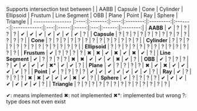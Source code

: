 Supports intersection test between
|                  | AABB | Capsule | Cone | Cylinder | Ellipsoid | Frustum | Line Segment | OBB | Plane | Point | Ray | Sphere | Triangle |
| ---------------- |:----:|:-------:|:----:|:--------:|:---------:|:-------:|:------------:|:---:|:-----:|:-----:|:---:|:------:|:--------:|
| **AABB**         | ✔    | ?       | ?    | ?        | ?         | ✔       | ✔            | ✔   | ✔     | ✔     | ✔   | ✔      | ?        |
| **Capsule**      | ?    | ?       | ?    | ?        | ?         | ?       | ?            | ?   | ?     | ?     | ?   | ?      | ?        |
| **Cone**         | ?    | ?       | ?    | ?        | ?         | ?       | ?            | ?   | ?     | ?     | ?   | ?      | ?        |
| **Cylinder**     | ?    | ?       | ?    | ?        | ?         | ?       | ?            | ?   | ?     | ?     | ?   | ?      | ?        |
| **Ellipsoid**    | ?    | ?       | ?    | ?        | ?         | ?       | ?            | ?   | ?     | ?     | ?   | ?      | ?        |
| **Frustum**      | ✔    | ?       | ?    | ?        | ?         | ✖       | ✖            | ✔   | ✖     | ✔     | ✖   | ✔      | ?        |
| **Line Segment** | ✔    | ?       | ?    | ?        | ?         | ✖       | ✖            | ✔   | ✔     | ✔     | ✖   | ✔      | ?        |
| **OBB**          | ✔    | ?       | ?    | ?        | ?         | ✔       | ✔            | ✔   | ✔     | ✖*    | ✔   | ✔      | ?        |
| **Plane**        | ✔    | ?       | ?    | ?        | ?         | ✖       | ✔            | ✖   | ✔     | ✔     | ✔   | ✔      | ?        |
| **Point**        | ✔    | ?       | ?    | ?        | ?         | ✔       | ✔            | ✔   | ✔     | ✔     | ✔   | ✔      | ?        |
| **Ray**          | ✔    | ?       | ?    | ?        | ?         | ✖       | ✖            | ✔   | ✔     | ✔     | ✖   | ✔      | ?        |
| **Sphere**       | ✔    | ?       | ?    | ?        | ?         | ✔       | ✔            | ✔   | ✔     | ✔     | ✔   | ✔      | ?        |
| **Triangle**     | ?    | ?       | ?    | ?        | ?         | ?       | ?            | ?   | ?     | ?     | ?   | ?      | ?        |

✔: means implemented
✖: not implemented
✖*: implemented but wrong
?: type does not even exist
